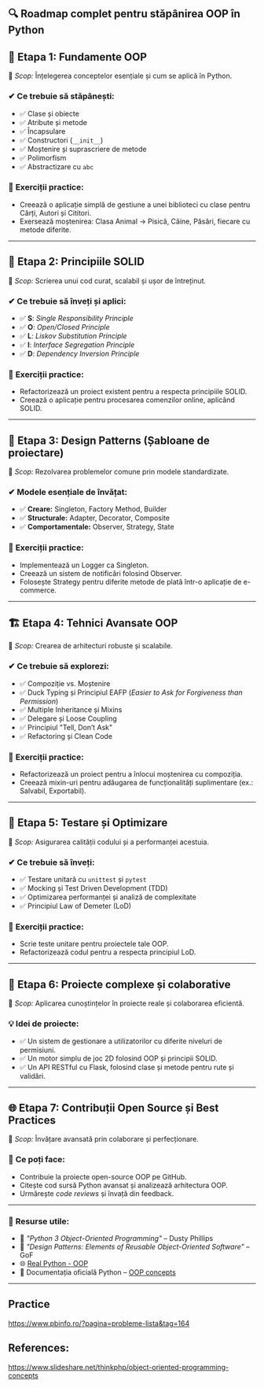🔍 **Roadmap complet pentru stăpânirea OOP în Python**  
---

## 🚀 **Etapa 1: Fundamente OOP**  
🔑 *Scop:* Înțelegerea conceptelor esențiale și cum se aplică în Python.  
### ✔ **Ce trebuie să stăpânești:**  
- ✅ Clase și obiecte  
- ✅ Atribute și metode  
- ✅ Încapsulare  
- ✅ Constructori (`__init__`)  
- ✅ Moștenire și suprascriere de metode  
- ✅ Polimorfism  
- ✅ Abstractizare cu `abc`  

### 🏃 **Exerciții practice:**  
- Creează o aplicație simplă de gestiune a unei biblioteci cu clase pentru Cărți, Autori și Cititori.  
- Exersează moștenirea: Clasa Animal → Pisică, Câine, Păsări, fiecare cu metode diferite.  

---

## 🌟 **Etapa 2: Principiile SOLID**  
🔑 *Scop:* Scrierea unui cod curat, scalabil și ușor de întreținut.  

### ✔ **Ce trebuie să înveți și aplici:**  
- ✅ **S**: *Single Responsibility Principle*  
- ✅ **O**: *Open/Closed Principle*  
- ✅ **L**: *Liskov Substitution Principle*  
- ✅ **I**: *Interface Segregation Principle*  
- ✅ **D**: *Dependency Inversion Principle*  

### 🏃 **Exerciții practice:**  
- Refactorizează un proiect existent pentru a respecta principiile SOLID.  
- Creează o aplicație pentru procesarea comenzilor online, aplicând SOLID.  

---

## 🧩 **Etapa 3: Design Patterns (Șabloane de proiectare)**  
🔑 *Scop:* Rezolvarea problemelor comune prin modele standardizate.  

### ✔ **Modele esențiale de învățat:**  
- ✅ **Creare:** Singleton, Factory Method, Builder  
- ✅ **Structurale:** Adapter, Decorator, Composite  
- ✅ **Comportamentale:** Observer, Strategy, State  

### 🏃 **Exerciții practice:**  
- Implementează un Logger ca Singleton.  
- Creează un sistem de notificări folosind Observer.  
- Folosește Strategy pentru diferite metode de plată într-o aplicație de e-commerce.  

---

## 🏗 **Etapa 4: Tehnici Avansate OOP**  
🔑 *Scop:* Crearea de arhitecturi robuste și scalabile.  

### ✔ **Ce trebuie să explorezi:**  
- ✅ Compoziție vs. Moștenire  
- ✅ Duck Typing și Principiul EAFP (*Easier to Ask for Forgiveness than Permission*)  
- ✅ Multiple Inheritance și Mixins  
- ✅ Delegare și Loose Coupling  
- ✅ Principiul "Tell, Don’t Ask"  
- ✅ Refactoring și Clean Code  

### 🏃 **Exerciții practice:**  
- Refactorizează un proiect pentru a înlocui moștenirea cu compoziția.  
- Creează mixin-uri pentru adăugarea de funcționalități suplimentare (ex.: Salvabil, Exportabil).  

---

## 🧪 **Etapa 5: Testare și Optimizare**  
🔑 *Scop:* Asigurarea calității codului și a performanței acestuia.  

### ✔ **Ce trebuie să înveți:**  
- ✅ Testare unitară cu `unittest` și `pytest`  
- ✅ Mocking și Test Driven Development (TDD)  
- ✅ Optimizarea performanței și analiză de complexitate  
- ✅ Principiul Law of Demeter (LoD)  

### 🏃 **Exerciții practice:**  
- Scrie teste unitare pentru proiectele tale OOP.  
- Refactorizează codul pentru a respecta principiul LoD.  

---

## 🎯 **Etapa 6: Proiecte complexe și colaborative**  
🔑 *Scop:* Aplicarea cunoștințelor în proiecte reale și colaborarea eficientă.  

### 💡 **Idei de proiecte:**  
- ✅ Un sistem de gestionare a utilizatorilor cu diferite niveluri de permisiuni.  
- ✅ Un motor simplu de joc 2D folosind OOP și principii SOLID.  
- ✅ Un API RESTful cu Flask, folosind clase și metode pentru rute și validări.  

---

## 🌐 **Etapa 7: Contribuții Open Source și Best Practices**  
🔑 *Scop:* Învățare avansată prin colaborare și perfecționare.  

### 🎯 **Ce poți face:**  
- Contribuie la proiecte open-source OOP pe GitHub.  
- Citește cod sursă Python avansat și analizează arhitectura OOP.  
- Urmărește *code reviews* și învață din feedback.  

---

### 🏁 **Resurse utile:**  
- 📖 *"Python 3 Object-Oriented Programming"* – Dusty Phillips  
- 📘 *"Design Patterns: Elements of Reusable Object-Oriented Software"* – GoF  
- 🌐 [Real Python - OOP](https://realpython.com/python3-object-oriented-programming/)  
- 📝 Documentația oficială Python – [OOP concepts](https://docs.python.org/3/tutorial/classes.html)  

---

## Practice

https://www.pbinfo.ro/?pagina=probleme-lista&tag=164

## References:

https://www.slideshare.net/thinkphp/object-oriented-programming-concepts


